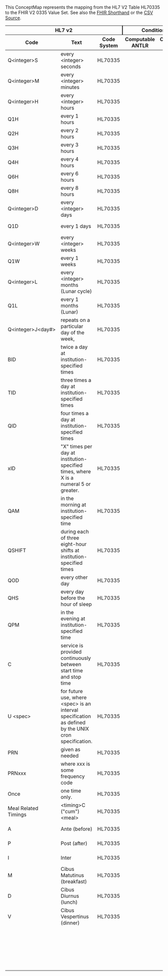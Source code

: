 
This ConceptMap represents the mapping from the HL7 V2 Table HL70335 to the FHIR V2 0335 Value Set. See also the <a href='https://github.com/HL7/v2-to-fhir/blob/master/tank/Table HL70335 to V2 0335.fsh'>FHIR Shorthand</a> or the <a href='https://github.com/HL7/v2-to-fhir/blob/master/mappings/codesystems/HL7 Concept Map_ RepeatPattern - Sheet1.csv'>CSV Source</a>.
<table class='grid'><thead>
<tr><th colspan='3' style='border-right: 2px solid black;'>HL7 v2</th><th colspan='3' style='border-right: 2px solid black;'>Condition (IF True, args)</th><th colspan='4'>HL7 FHIR</th><th rowspan='2'>Comments</th></tr>
<tr><th>Code</th><th>Text</th><th>Code System</th><th>Computable ANTLR</th><th>Computable FHIRPath</th><th>Narrative</th><th>Code</th><th>Proposed Extension</th><th>Display</th><th>Code System</th></tr></thead>
<tbody>
<tr><td>Q&lt;integer&gt;S</td><td>every &lt;integer&gt; seconds</td><td style='border-right: 2px'>HL70335</td><td></td><td></td><td style='border-right: 2px'></td><td>Q&lt;integer&gt;S</td><td></td><td>every &lt;integer&gt; seconds</td><td><a href='https://hl7.org/fhir/R4/v2/0335/index.html'>http://terminology.hl7.org/CodeSystem/v2-0335</a></td><td></td></tr>
<tr><td>Q&lt;integer&gt;M</td><td>every &lt;integer&gt; minutes</td><td style='border-right: 2px'>HL70335</td><td></td><td></td><td style='border-right: 2px'></td><td>Q&lt;integer&gt;M</td><td></td><td>every &lt;integer&gt; minutes</td><td><a href='https://hl7.org/fhir/R4/v2/0335/index.html'>http://terminology.hl7.org/CodeSystem/v2-0335</a></td><td></td></tr>
<tr><td>Q&lt;integer&gt;H</td><td>every &lt;integer&gt; hours</td><td style='border-right: 2px'>HL70335</td><td></td><td></td><td style='border-right: 2px'></td><td>Q&lt;integer&gt;H</td><td></td><td>every &lt;integer&gt; hours</td><td><a href='https://hl7.org/fhir/R4/v2/0335/index.html'>http://terminology.hl7.org/CodeSystem/v2-0335</a></td><td></td></tr>
<tr><td>Q1H</td><td>every 1 hours</td><td style='border-right: 2px'>HL70335</td><td></td><td></td><td style='border-right: 2px'></td><td>Q1H</td><td></td><td>every hour</td><td><a href='https://hl7.org/fhir/R4/v3/GTSAbbreviation/cs.html'>http://terminology.hl7.org/CodeSystem/v3-GTSAbbreviation</a></td><td></td></tr>
<tr><td>Q2H</td><td>every 2 hours</td><td style='border-right: 2px'>HL70335</td><td></td><td></td><td style='border-right: 2px'></td><td>Q2H</td><td></td><td>every 2 hours</td><td><a href='https://hl7.org/fhir/R4/v3/GTSAbbreviation/cs.html'>http://terminology.hl7.org/CodeSystem/v3-GTSAbbreviation</a></td><td></td></tr>
<tr><td>Q3H</td><td>every 3 hours</td><td style='border-right: 2px'>HL70335</td><td></td><td></td><td style='border-right: 2px'></td><td>Q3H</td><td></td><td>every 3 hours</td><td><a href='https://hl7.org/fhir/R4/v3/GTSAbbreviation/cs.html'>http://terminology.hl7.org/CodeSystem/v3-GTSAbbreviation</a></td><td></td></tr>
<tr><td>Q4H</td><td>every 4 hours</td><td style='border-right: 2px'>HL70335</td><td></td><td></td><td style='border-right: 2px'></td><td>Q4H</td><td></td><td>Q4H</td><td><a href='https://hl7.org/fhir/R4/v3/GTSAbbreviation/cs.html'>http://terminology.hl7.org/CodeSystem/v3-GTSAbbreviation</a></td><td></td></tr>
<tr><td>Q6H</td><td>every 6 hours</td><td style='border-right: 2px'>HL70335</td><td></td><td></td><td style='border-right: 2px'></td><td>Q6H</td><td></td><td>Q6H</td><td><a href='https://hl7.org/fhir/R4/v3/GTSAbbreviation/cs.html'>http://terminology.hl7.org/CodeSystem/v3-GTSAbbreviation</a></td><td></td></tr>
<tr><td>Q8H</td><td>every 8 hours</td><td style='border-right: 2px'>HL70335</td><td></td><td></td><td style='border-right: 2px'></td><td>Q8H</td><td></td><td>every 8 hours</td><td><a href='https://hl7.org/fhir/R4/v3/GTSAbbreviation/cs.html'>http://terminology.hl7.org/CodeSystem/v3-GTSAbbreviation</a></td><td></td></tr>
<tr><td>Q&lt;integer&gt;D</td><td>every &lt;integer&gt; days</td><td style='border-right: 2px'>HL70335</td><td></td><td></td><td style='border-right: 2px'></td><td>Q&lt;integer&gt;D</td><td></td><td>every &lt;integer&gt; days</td><td><a href='https://hl7.org/fhir/R4/v2/0335/index.html'>http://terminology.hl7.org/CodeSystem/v2-0335</a></td><td></td></tr>
<tr><td>Q1D</td><td>every 1 days</td><td style='border-right: 2px'>HL70335</td><td></td><td></td><td style='border-right: 2px'></td><td>QD</td><td></td><td>QD</td><td><a href='https://hl7.org/fhir/R4/v3/GTSAbbreviation/cs.html'>http://terminology.hl7.org/CodeSystem/v3-GTSAbbreviation</a></td><td></td></tr>
<tr><td>Q&lt;integer&gt;W</td><td>every &lt;integer&gt; weeks</td><td style='border-right: 2px'>HL70335</td><td></td><td></td><td style='border-right: 2px'></td><td>Q&lt;integer&gt;W</td><td></td><td>every &lt;integer&gt; weeks</td><td><a href='https://hl7.org/fhir/R4/v2/0335/index.html'>http://terminology.hl7.org/CodeSystem/v2-0335</a></td><td></td></tr>
<tr><td>Q1W</td><td>every 1 weeks</td><td style='border-right: 2px'>HL70335</td><td></td><td></td><td style='border-right: 2px'></td><td>WK</td><td></td><td>weekly</td><td><a href='https://hl7.org/fhir/R4/v3/GTSAbbreviation/cs.html'>http://terminology.hl7.org/CodeSystem/v3-GTSAbbreviation</a></td><td></td></tr>
<tr><td>Q&lt;integer&gt;L</td><td>every &lt;integer&gt; months (Lunar cycle)</td><td style='border-right: 2px'>HL70335</td><td></td><td></td><td style='border-right: 2px'></td><td>Q&lt;integer&gt;L</td><td></td><td>every &lt;integer&gt; months (Lunar cycle)</td><td><a href='https://hl7.org/fhir/R4/v2/0335/index.html'>http://terminology.hl7.org/CodeSystem/v2-0335</a></td><td></td></tr>
<tr><td>Q1L</td><td>every 1 months (Lunar)</td><td style='border-right: 2px'>HL70335</td><td></td><td></td><td style='border-right: 2px'></td><td>MO</td><td></td><td>monthly</td><td><a href='https://hl7.org/fhir/R4/v3/GTSAbbreviation/cs.html'>http://terminology.hl7.org/CodeSystem/v3-GTSAbbreviation</a></td><td></td></tr>
<tr><td>Q&lt;integer&gt;J&lt;day#&gt;</td><td>repeats on a particular day of the week,</td><td style='border-right: 2px'>HL70335</td><td></td><td></td><td style='border-right: 2px'></td><td>Q&lt;integer&gt;J&lt;day#&gt;</td><td></td><td>repeats on a particular day of the week,</td><td><a href='https://hl7.org/fhir/R4/v2/0335/index.html'>http://terminology.hl7.org/CodeSystem/v2-0335</a></td><td></td></tr>
<tr><td>BID</td><td>twice a day at institution-specified times</td><td style='border-right: 2px'>HL70335</td><td></td><td></td><td style='border-right: 2px'></td><td>BID</td><td></td><td>BID</td><td><a href='https://hl7.org/fhir/R4/v3/GTSAbbreviation/cs.html'>http://terminology.hl7.org/CodeSystem/v3-GTSAbbreviation</a></td><td></td></tr>
<tr><td>TID</td><td>three times a day at institution-specified times</td><td style='border-right: 2px'>HL70335</td><td></td><td></td><td style='border-right: 2px'></td><td>TID</td><td></td><td>TID</td><td><a href='https://hl7.org/fhir/R4/v3/GTSAbbreviation/cs.html'>http://terminology.hl7.org/CodeSystem/v3-GTSAbbreviation</a></td><td></td></tr>
<tr><td>QID</td><td>four times a day at institution-specified times</td><td style='border-right: 2px'>HL70335</td><td></td><td></td><td style='border-right: 2px'></td><td>QID</td><td></td><td>QID</td><td><a href='https://hl7.org/fhir/R4/v3/GTSAbbreviation/cs.html'>http://terminology.hl7.org/CodeSystem/v3-GTSAbbreviation</a></td><td></td></tr>
<tr><td>xID</td><td>"X" times per day at institution-specified times, where X is a numeral 5 or greater.</td><td style='border-right: 2px'>HL70335</td><td></td><td></td><td style='border-right: 2px'></td><td>xID</td><td></td><td>"X" times per day at institution-specified times, where X is a numeral 5 or greater.</td><td><a href='https://hl7.org/fhir/R4/v2/0335/index.html'>http://terminology.hl7.org/CodeSystem/v2-0335</a></td><td></td></tr>
<tr><td>QAM</td><td>in the morning at institution-specified time</td><td style='border-right: 2px'>HL70335</td><td></td><td></td><td style='border-right: 2px'></td><td>QAM</td><td></td><td>in the morning at institution-specified time</td><td><a href='https://hl7.org/fhir/R4/v2/0335/index.html'>http://terminology.hl7.org/CodeSystem/v2-0335</a></td><td></td></tr>
<tr><td>QSHIFT</td><td>during each of three eight-hour shifts at institution-specified times</td><td style='border-right: 2px'>HL70335</td><td></td><td></td><td style='border-right: 2px'></td><td>QSHIFT</td><td></td><td>during each of three eight-hour shifts at institution-specified times</td><td><a href='https://hl7.org/fhir/R4/v2/0335/index.html'>http://terminology.hl7.org/CodeSystem/v2-0335</a></td><td></td></tr>
<tr><td>QOD</td><td>every other day</td><td style='border-right: 2px'>HL70335</td><td></td><td></td><td style='border-right: 2px'></td><td>QOD</td><td></td><td>QOD</td><td><a href='https://hl7.org/fhir/R4/v3/GTSAbbreviation/cs.html'>http://terminology.hl7.org/CodeSystem/v3-GTSAbbreviation</a></td><td></td></tr>
<tr><td>QHS</td><td>every day before the hour of sleep</td><td style='border-right: 2px'>HL70335</td><td></td><td></td><td style='border-right: 2px'></td><td>QHS</td><td></td><td>every day before the hour of sleep</td><td><a href='https://hl7.org/fhir/R4/v2/0335/index.html'>http://terminology.hl7.org/CodeSystem/v2-0335</a></td><td></td></tr>
<tr><td>QPM</td><td>in the evening at institution-specified time</td><td style='border-right: 2px'>HL70335</td><td></td><td></td><td style='border-right: 2px'></td><td>QPM</td><td></td><td>in the evening at institution-specified time</td><td><a href='https://hl7.org/fhir/R4/v2/0335/index.html'>http://terminology.hl7.org/CodeSystem/v2-0335</a></td><td></td></tr>
<tr><td>C</td><td>service is provided continuously between start time and stop time</td><td style='border-right: 2px'>HL70335</td><td></td><td></td><td style='border-right: 2px'></td><td>C</td><td></td><td>service is provided continuously between start time and stop time</td><td><a href='https://hl7.org/fhir/R4/v2/0335/index.html'>http://terminology.hl7.org/CodeSystem/v2-0335</a></td><td></td></tr>
<tr><td>U &lt;spec&gt;</td><td>for future use, where &lt;spec&gt; is an interval specification as defined by the UNIX cron specification.</td><td style='border-right: 2px'>HL70335</td><td></td><td></td><td style='border-right: 2px'></td><td>U &lt;spec&gt;</td><td></td><td>for future use, where &lt;spec&gt; is an interval specification as defined by the UNIX cron specification.</td><td><a href='https://hl7.org/fhir/R4/v2/0335/index.html'>http://terminology.hl7.org/CodeSystem/v2-0335</a></td><td></td></tr>
<tr><td>PRN</td><td>given as needed</td><td style='border-right: 2px'>HL70335</td><td></td><td></td><td style='border-right: 2px'></td><td>PRN</td><td></td><td>given as needed</td><td><a href='https://hl7.org/fhir/R4/v2/0335/index.html'>http://terminology.hl7.org/CodeSystem/v2-0335</a></td><td></td></tr>
<tr><td>PRNxxx</td><td>where xxx is some frequency code</td><td style='border-right: 2px'>HL70335</td><td></td><td></td><td style='border-right: 2px'></td><td>PRNxxx</td><td></td><td>where xxx is some frequency code</td><td><a href='https://hl7.org/fhir/R4/v2/0335/index.html'>http://terminology.hl7.org/CodeSystem/v2-0335</a></td><td></td></tr>
<tr><td>Once</td><td>one time only.</td><td style='border-right: 2px'>HL70335</td><td></td><td></td><td style='border-right: 2px'></td><td>Once</td><td></td><td>one time only.</td><td><a href='https://hl7.org/fhir/R4/v2/0335/index.html'>http://terminology.hl7.org/CodeSystem/v2-0335</a></td><td></td></tr>
<tr><td>Meal Related Timings</td><td>&lt;timing&gt;C ("cum")&lt;meal&gt;</td><td style='border-right: 2px'>HL70335</td><td></td><td></td><td style='border-right: 2px'></td><td>Meal Related Timings</td><td></td><td>&lt;timing&gt;C ("cum")&lt;meal&gt;</td><td><a href='https://hl7.org/fhir/R4/v2/0335/index.html'>http://terminology.hl7.org/CodeSystem/v2-0335</a></td><td></td></tr>
<tr><td>A</td><td>Ante (before)</td><td style='border-right: 2px'>HL70335</td><td></td><td></td><td style='border-right: 2px'></td><td>A</td><td></td><td>Ante (before)</td><td><a href='https://hl7.org/fhir/R4/v2/0335/index.html'>http://terminology.hl7.org/CodeSystem/v2-0335</a></td><td></td></tr>
<tr><td>P</td><td>Post (after)</td><td style='border-right: 2px'>HL70335</td><td></td><td></td><td style='border-right: 2px'></td><td>P</td><td></td><td>Post (after)</td><td><a href='https://hl7.org/fhir/R4/v2/0335/index.html'>http://terminology.hl7.org/CodeSystem/v2-0335</a></td><td></td></tr>
<tr><td>I</td><td>Inter</td><td style='border-right: 2px'>HL70335</td><td></td><td></td><td style='border-right: 2px'></td><td>I</td><td></td><td>Inter</td><td><a href='https://hl7.org/fhir/R4/v2/0335/index.html'>http://terminology.hl7.org/CodeSystem/v2-0335</a></td><td></td></tr>
<tr><td>M</td><td>Cibus Matutinus (breakfast)</td><td style='border-right: 2px'>HL70335</td><td></td><td></td><td style='border-right: 2px'></td><td>M</td><td></td><td>Cibus Matutinus (breakfast)</td><td><a href='https://hl7.org/fhir/R4/v2/0335/index.html'>http://terminology.hl7.org/CodeSystem/v2-0335</a></td><td></td></tr>
<tr><td>D</td><td>Cibus Diurnus (lunch)</td><td style='border-right: 2px'>HL70335</td><td></td><td></td><td style='border-right: 2px'></td><td>D</td><td></td><td>Cibus Diurnus (lunch)</td><td><a href='https://hl7.org/fhir/R4/v2/0335/index.html'>http://terminology.hl7.org/CodeSystem/v2-0335</a></td><td></td></tr>
<tr><td>V</td><td>Cibus Vespertinus (dinner)</td><td style='border-right: 2px'>HL70335</td><td></td><td></td><td style='border-right: 2px'></td><td>V</td><td></td><td>Cibus Vespertinus (dinner)</td><td><a href='https://hl7.org/fhir/R4/v2/0335/index.html'>http://terminology.hl7.org/CodeSystem/v2-0335</a></td><td></td></tr>
<tr><td></td><td></td><td style='border-right: 2px'></td><td></td><td></td><td style='border-right: 2px'></td><td>AM</td><td></td><td>AM</td><td><a href='https://hl7.org/fhir/R4/v3/GTSAbbreviation/cs.html'>http://terminology.hl7.org/CodeSystem/v3-GTSAbbreviation</a></td><td></td></tr>
<tr><td></td><td></td><td style='border-right: 2px'></td><td></td><td></td><td style='border-right: 2px'></td><td>PM</td><td></td><td>PM</td><td><a href='https://hl7.org/fhir/R4/v3/GTSAbbreviation/cs.html'>http://terminology.hl7.org/CodeSystem/v3-GTSAbbreviation</a></td><td></td></tr>
<tr><td></td><td></td><td style='border-right: 2px'></td><td></td><td></td><td style='border-right: 2px'></td><td>BED</td><td></td><td>at bedtime</td><td><a href='https://hl7.org/fhir/R4/v3/GTSAbbreviation/cs.html'>http://terminology.hl7.org/CodeSystem/v3-GTSAbbreviation</a></td><td></td></tr>
</tbody></table>
